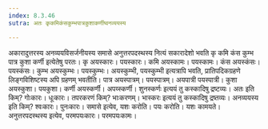 ```yaml
---
index: 8.3.46
sutra: अतः कृकमिकंसकुम्भपात्रकुशाकर्णीष्वनव्ययस्य

---
```

अकारादुत्तरस्य अनव्ययविसर्जनीयस्य समासे अनुत्तरपदस्थस्य नित्यं सकारादेशो भवति कृ कमि कंस कुम्भ पात्र कुशा कर्णी इत्येतेषु परतः। कृ अयस्कारः। पयस्कारः। कमि अयस्कामः। पयस्कामः। कंस अयस्कंसः। पयस्कंसः। कुम्भ अयस्कुम्भः। पयस्कुम्भः। अयस्कुम्भी, पयस्कुम्भी इत्यत्रापि भवति, प्रातिपदिकग्रहणे लिङ्गविशिष्टस्य अपि ग्रहणम् भवतीति। पात्र अयस्पात्रम्। पयस्पात्रम्। अयपात्री पयस्पात्री। कुशा अयस्कुशा। पयकुशा। कर्णी अयस्कर्णी। अपय्स्कर्णी। शुनस्कर्णः इत्ययं तु कस्कादिषु द्रष्टव्यः। अतः इति किम्? गोःकारः। धूःकारः। तपरकरणं किम्? भाःकरणम्। भास्करः इत्ययं तु कस्कादिषु द्रष्तव्यः। अनव्ययस्य इति किम्? श्वःकारः। पुनःकारः। समासे इत्येव, यशः करोति। पयः करोति। यशः कामयते। अनुत्तरपदस्थस्य इत्येव, परमपयःकारः। परमपयःकामः।